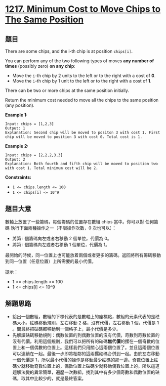 # [1217. Minimum Cost to Move Chips to The Same Position](https://leetcode.com/problems/minimum-cost-to-move-chips-to-the-same-position/)


## 題目

There are some chips, and the i-th chip is at position `chips[i]`.

You can perform any of the two following types of moves **any number of times** (possibly zero) **on any chip**:

- Move the `i`-th chip by 2 units to the left or to the right with a cost of **0**.
- Move the `i`-th chip by 1 unit to the left or to the right with a cost of **1**.

There can be two or more chips at the same position initially.

Return the minimum cost needed to move all the chips to the same position (any position).

**Example 1:**

    Input: chips = [1,2,3]
    Output: 1
    Explanation: Second chip will be moved to positon 3 with cost 1. First chip will be moved to position 3 with cost 0. Total cost is 1.

**Example 2:**

    Input: chips = [2,2,2,3,3]
    Output: 2
    Explanation: Both fourth and fifth chip will be moved to position two with cost 1. Total minimum cost will be 2.

**Constraints:**

- `1 <= chips.length <= 100`
- `1 <= chips[i] <= 10^9`


## 題目大意


數軸上放置了一些籌碼，每個籌碼的位置存在數組 chips 當中。你可以對 任何籌碼 執行下面兩種操作之一（不限操作次數，0 次也可以）：

- 將第 i 個籌碼向左或者右移動 2 個單位，代價為 0。
- 將第 i 個籌碼向左或者右移動 1 個單位，代價為 1。

最開始的時候，同一位置上也可能放着兩個或者更多的籌碼。返回將所有籌碼移動到同一位置（任意位置）上所需要的最小代價。


提示：

- 1 <= chips.length <= 100
- 1 <= chips[i] <= 10^9


## 解題思路

- 給出一個數組，數組的下標代表的是數軸上的座標點，數組的元素代表的是砝碼大小。砝碼移動規則，左右移動 2 格，沒有代價，左右移動 1 個，代價是 1 。問最終把砝碼都移動到一個格子上，最小代價是多少。
- 先解讀砝碼移動規則：偶數位置的到偶數位置的沒有代價，奇數到奇數位置的沒有代價。利用這個規則，我們可以把所有的砝碼**無代價**的摞在一個奇數的位置上和一個偶數的位置上。這樣我們只用關心這兩個位置了。並且這兩個位置可以連續在一起。最後一步即將相鄰的這兩摞砝碼合併到一起。由於左右移動一個代價是 1，所以最小代價的操作是移動最少砝碼的那一邊。奇數位置上砝碼少就移動奇數位置上的，偶數位置上砝碼少就移動偶數位置上的。所以這道題解法變的異常簡單，遍歷一次數組，找到其中有多少個奇數和偶數位置的砝碼，取其中比較少的，就是最終答案。
